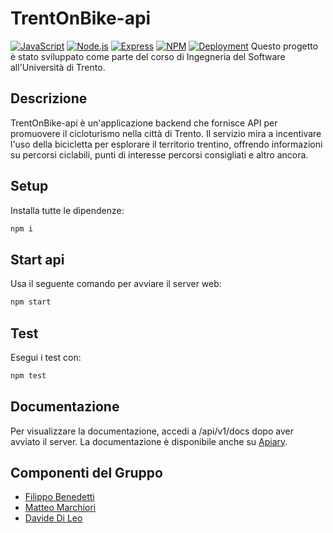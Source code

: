 # TrentOnBike-api

[![JavaScript](https://img.shields.io/badge/JavaScript-F7DF1E?style=for-the-badge&logo=javascript&logoColor=black)](https://developer.mozilla.org/it/docs/Web/JavaScript)
[![Node.js](https://img.shields.io/badge/Node.js-43853D?style=for-the-badge&logo=node.js&logoColor=white)](https://nodejs.org/)
[![Express](https://img.shields.io/badge/Express-000000?style=for-the-badge&logo=express&logoColor=white)](https://expressjs.com/)
[![NPM](https://img.shields.io/badge/NPM-%23CB3837.svg?style=for-the-badge&logo=npm&logoColor=white)](https://www.npmjs.com/)
[![Deployment](https://github.com/Fb1234566/TrentOnBike-api/actions/workflows/deploy.yml/badge.svg)](https://github.com/Fb1234566/TrentOnBike-api/actions/workflows/deploy.yml)
Questo progetto è stato sviluppato come parte del corso di Ingegneria del Software all'Università di Trento.

## Descrizione
TrentOnBike-api è un'applicazione backend che fornisce API per promuovere il cicloturismo nella città di Trento. Il servizio mira a incentivare l'uso della bicicletta per esplorare il territorio trentino, offrendo informazioni su percorsi ciclabili, punti di interesse percorsi consigliati e altro ancora.

## Setup
Installa tutte le dipendenze:
```bash
npm i
```

## Start api
Usa il seguente comando per avviare il server web:
```bash
npm start
```

## Test
Esegui i test con:
```bash
npm test
```

## Documentazione
Per visualizzare la documentazione, accedi a /api/v1/docs dopo aver avviato il server. La documentazione è disponibile anche su [Apiary](https://trentonbike1.docs.apiary.io).
## Componenti del Gruppo
- [Filippo Benedetti](https://github.com/Fb1234566)
- [Matteo Marchiori](https://github.com/Mattew1717)
- [Davide Di Leo ](https://github.com/davide-dileo)